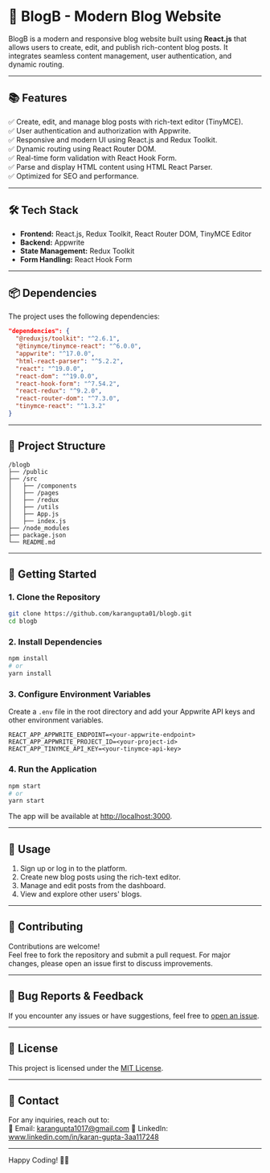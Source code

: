 # 📝 BlogB - Modern Blog Website

BlogB is a modern and responsive blog website built using **React.js** that allows users to create, edit, and publish rich-content blog posts. It integrates seamless content management, user authentication, and dynamic routing.

---

## 📚 Features

✅ Create, edit, and manage blog posts with rich-text editor (TinyMCE).  
✅ User authentication and authorization with Appwrite.  
✅ Responsive and modern UI using React.js and Redux Toolkit.  
✅ Dynamic routing using React Router DOM.  
✅ Real-time form validation with React Hook Form.  
✅ Parse and display HTML content using HTML React Parser.  
✅ Optimized for SEO and performance.  

---

## 🛠️ Tech Stack

- **Frontend:** React.js, Redux Toolkit, React Router DOM, TinyMCE Editor  
- **Backend:** Appwrite  
- **State Management:** Redux Toolkit  
- **Form Handling:** React Hook Form  

---

## 📦 Dependencies

The project uses the following dependencies:

```json
"dependencies": {
  "@reduxjs/toolkit": "^2.6.1",
  "@tinymce/tinymce-react": "^6.0.0",
  "appwrite": "^17.0.0",
  "html-react-parser": "^5.2.2",
  "react": "^19.0.0",
  "react-dom": "^19.0.0",
  "react-hook-form": "^7.54.2",
  "react-redux": "^9.2.0",
  "react-router-dom": "^7.3.0",
  "tinymce-react": "^1.3.2"
}
```

---

## 📂 Project Structure

```
/blogb
├── /public
├── /src
│   ├── /components
│   ├── /pages
│   ├── /redux
│   ├── /utils
│   ├── App.js
│   ├── index.js
├── /node_modules
├── package.json
└── README.md
```

---

## 🚀 Getting Started

### 1. Clone the Repository

```bash
git clone https://github.com/karangupta01/blogb.git
cd blogb
```

### 2. Install Dependencies

```bash
npm install
# or
yarn install
```

### 3. Configure Environment Variables

Create a `.env` file in the root directory and add your Appwrite API keys and other environment variables.

```
REACT_APP_APPWRITE_ENDPOINT=<your-appwrite-endpoint>
REACT_APP_APPWRITE_PROJECT_ID=<your-project-id>
REACT_APP_TINYMCE_API_KEY=<your-tinymce-api-key>
```

### 4. Run the Application

```bash
npm start
# or
yarn start
```

The app will be available at [http://localhost:3000](http://localhost:3000).

---

## 📄 Usage

1. Sign up or log in to the platform.
2. Create new blog posts using the rich-text editor.
3. Manage and edit posts from the dashboard.
4. View and explore other users' blogs.

---

## 🤝 Contributing

Contributions are welcome!  
Feel free to fork the repository and submit a pull request. For major changes, please open an issue first to discuss improvements.

---

## 🐛 Bug Reports & Feedback

If you encounter any issues or have suggestions, feel free to [open an issue](https://github.com/karangupta01/blogb/issues).

---

## 📜 License

This project is licensed under the [MIT License](LICENSE).

---

## 📧 Contact

For any inquiries, reach out to:  
📩 Email: karangupta1017@gmail.com
💬 LinkedIn: www.linkedin.com/in/karan-gupta-3aa117248

---

Happy Coding! 🎉✨

